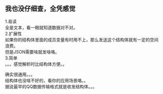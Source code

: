 ## 我也没仔细查，全凭感觉

1.易读  
全是文本，看一眼就知道数据对不对。  
2.扩展性  
如果你的结构体里面的成员变量有时用不上，那么发送这个结构体就有一定的空间浪费。  
但是JSON需要啥就发啥咯。  
3.简单  
。。。感觉解析时比结构体方便。。  

确实很通用。。。  
结构体也没啥不好的，看你的应用场景咯。。  
据说最早的QQ数据传输格式就是收发结构体。。。  
